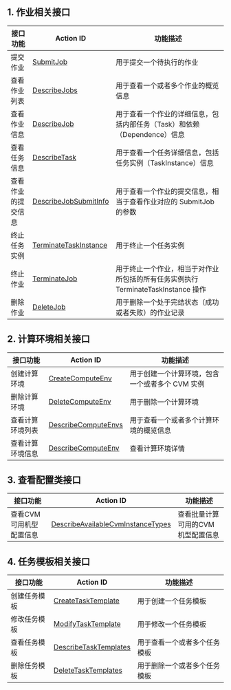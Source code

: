 ## 1. 作业相关接口
| 接口功能 | Action ID | 功能描述 |
|---------|---------|---------|
| 提交作业 | [SubmitJob](/document/api/599/12683) | 用于提交一个待执行的作业 |
| 查看作业列表| [DescribeJobs](/document/product/599/12686) | 用于查看一个或者多个作业的概览信息 |
| 查看作业信息 | [DescribeJob](/document/product/599/12685) | 用于查看一个作业的详细信息，包括内部任务（Task）和依赖（Dependence）信息 |
| 查看任务信息 | [DescribeTask](/document/product/599/12684) | 用于查看一个任务详细信息，包括任务实例（TaskInstance）信息 |
| 查看作业的提交信息 | [DescribeJobSubmitInfo](/document/product/599/12687) | 用于查看一个作业的提交信息，相当于查看作业对应的 SubmitJob 的参数 |
| 终止任务实例 | [TerminateTaskInstance](/document/product/599/12688) | 用于终止一个任务实例
| 终止作业 | [TerminateJob](/document/product/599/12689) | 用于终止一个作业，相当于对作业所包括的所有任务实例执行 TerminateTaskInstance 操作 |
| 删除作业 | [DeleteJob](/document/product/599/12682) | 用于删除一个处于完结状态（成功或者失败）的作业记录 |

## 2. 计算环境相关接口
| 接口功能 | Action ID | 功能描述 |
|---------|---------|---------|
| 创建计算环境 | [CreateComputeEnv](/document/api/599/12691) | 用于创建一个计算环境，包含一个或者多个 CVM 实例 |
| 删除计算环境 | [DeleteComputeEnv](/document/api/599/12692) | 用于删除一个计算环境 |
| 查看计算环境列表 | [DescribeComputeEnvs](/document/api/599/12695) | 用于查看一个或者多个计算环境的概览信息 |
| 查看计算环境信息 | [DescribeComputeEnv](/document/api/599/12694) | 查看计算环境详情 |

## 3. 查看配置类接口
| 接口功能 | Action ID | 功能描述 |
|---------|---------|---------|
| 查看CVM可用机型配置信息 | [DescribeAvailableCvmInstanceTypes](/document/product/599/12701) | 查看批量计算可用的CVM机型配置信息 |

## 4. 任务模板相关接口
| 接口功能 | Action ID | 功能描述 |
|---------|---------|---------|
| 创建任务模板 | [CreateTaskTemplate](/document/product/599/12698) | 用于创建一个任务模板 |
| 修改任务模板 | [ModifyTaskTemplate](/document/product/599/12697) | 用于修改一个任务模板 |
| 查看任务模板 | [DescribeTaskTemplates](/document/product/599/12700) | 用于查看一个或者多个任务模板 |
| 删除任务模板 | [DeleteTaskTemplates](/document/product/599/12699) | 用于删除一个或者多个任务模板 |
